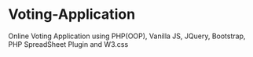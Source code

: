 # Voting-Application
Online Voting Application using PHP(OOP), Vanilla JS, JQuery, Bootstrap, PHP SpreadSheet Plugin and W3.css
